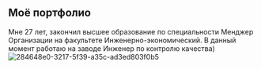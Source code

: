 ## Моё портфолио 

Мне 27 лет, закончил высшее образование по специальности Менджер Организации на факультете Инженерно-экономический. В данный момент работаю на заводе Инженер по контролю качества) 
![284648e0-3217-5f39-a35c-ad3ed803f0b5](https://user-images.githubusercontent.com/120102051/207872852-a3f5f1b5-1719-4ac7-a59b-01eef9cadd33.jpeg)
